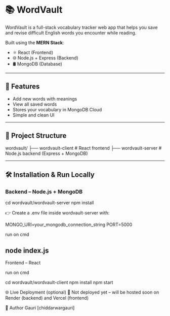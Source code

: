 # 📚 WordVault

WordVault is a full-stack vocabulary tracker web app that helps you save and revise difficult English words you encounter while reading.

Built using the **MERN Stack**:
- ⚛️ React (Frontend)
- 🌐 Node.js + Express (Backend)
- 🛢️ MongoDB (Database)

---

## 🚀 Features

- Add new words with meanings
- View all saved words
- Stores your vocabulary in MongoDB Cloud
- Simple and clean UI

---

## 📂 Project Structure

wordvault/
├── wordvault-client # React frontend
├── wordvault-server # Node.js backend (Express + MongoDB)

---

## 🛠️ Installation & Run Locally

### Backend – Node.js + MongoDB


cd wordvault/wordvault-server
npm install



👉 Create a .env file inside wordvault-server with:

MONGO_URI=your_mongodb_connection_string
PORT=5000

run on cmd

node index.js
-------------------

Frontend – React

run on cmd

cd wordvault/wordvault-client
npm install
npm start


🌐 Live Deployment (optional)
🚧 Not deployed yet – will be hosted soon on Render (backend) and Vercel (frontend)

🧠 Author
Gauri [chiddarwargauri]



